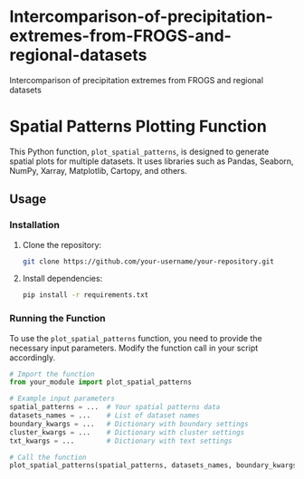 # Intercomparison-of-precipitation-extremes-from-FROGS-and-regional-datasets
Intercomparison of precipitation extremes from FROGS and regional datasets


# Spatial Patterns Plotting Function

This Python function, `plot_spatial_patterns`, is designed to generate spatial plots for multiple datasets. It uses libraries such as Pandas, Seaborn, NumPy, Xarray, Matplotlib, Cartopy, and others.

## Usage

### Installation

1. Clone the repository:

    ```bash
    git clone https://github.com/your-username/your-repository.git
    ```

2. Install dependencies:

    ```bash
    pip install -r requirements.txt
    ```

### Running the Function

To use the `plot_spatial_patterns` function, you need to provide the necessary input parameters. Modify the function call in your script accordingly.

```python
# Import the function
from your_module import plot_spatial_patterns

# Example input parameters
spatial_patterns = ...  # Your spatial patterns data
datasets_names = ...    # List of dataset names
boundary_kwargs = ...   # Dictionary with boundary settings
cluster_kwargs = ...    # Dictionary with cluster settings
txt_kwargs = ...        # Dictionary with text settings

# Call the function
plot_spatial_patterns(spatial_patterns, datasets_names, boundary_kwargs, cluster_kwargs, txt_kwargs)
